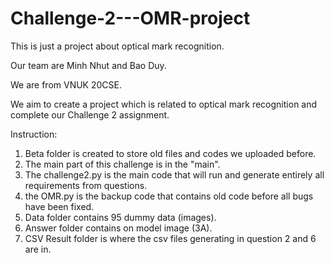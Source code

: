 # Challenge-2---OMR-project

This is just a project about optical mark recognition.

Our team are Minh Nhut and Bao Duy.

We are from VNUK 20CSE.

We aim to create a project which is related to optical mark recognition and complete our Challenge 2 assignment. 

Instruction:
  1. Beta folder is created to store old files and codes we uploaded before.
  2. The main part of this challenge is in the "main".
  3. The challenge2.py is the main code that will run and generate entirely all requirements from questions. 
  4. the OMR.py is the backup code that contains old code before all bugs have been fixed.
  5. Data folder contains 95 dummy data (images).
  6. Answer folder contains on model image (3A).
  7. CSV Result folder is where the csv files generating in question 2 and 6 are in.
